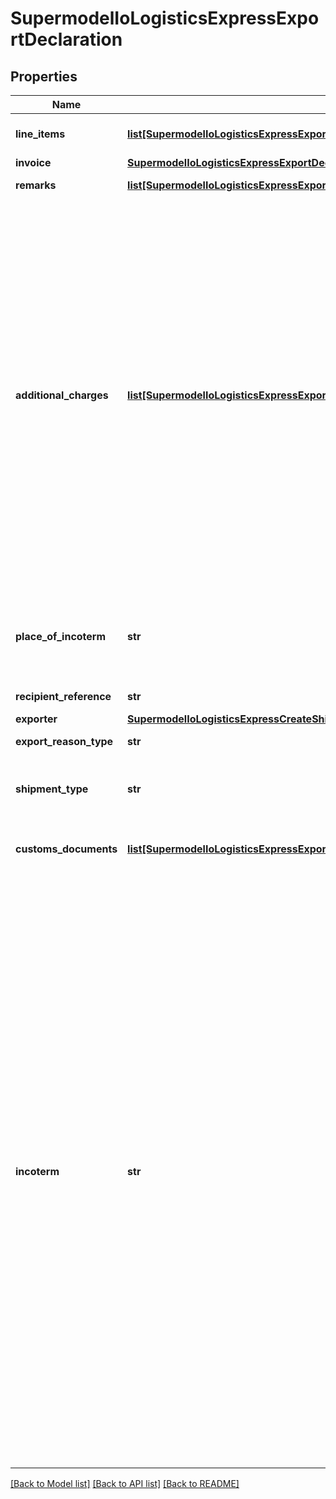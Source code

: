 # SupermodelIoLogisticsExpressExportDeclaration

## Properties
Name | Type | Description | Notes
------------ | ------------- | ------------- | -------------
**line_items** | [**list[SupermodelIoLogisticsExpressExportDeclarationLineItems]**](SupermodelIoLogisticsExpressExportDeclarationLineItems.md) | Please enter details for each export line item | 
**invoice** | [**SupermodelIoLogisticsExpressExportDeclarationInvoice**](SupermodelIoLogisticsExpressExportDeclarationInvoice.md) |  | 
**remarks** | [**list[SupermodelIoLogisticsExpressExportDeclarationRemarks]**](SupermodelIoLogisticsExpressExportDeclarationRemarks.md) | Please enter up to three remarks | [optional] 
**additional_charges** | [**list[SupermodelIoLogisticsExpressExportDeclarationAdditionalCharges]**](SupermodelIoLogisticsExpressExportDeclarationAdditionalCharges.md) | Please enter additional charge to appear on the invoice&lt;BR&gt;      admin, Administration Charge&lt;BR&gt;      delivery, Delivery Charge&lt;BR&gt;      documentation, Documentation Charge&lt;BR&gt;      expedite, Expedite Charge&lt;BR&gt;      freight, Freight Charge&lt;BR&gt;      fuel surcharge, Fuel Surcharge&lt;BR&gt;      logistic, Logistic Charge&lt;BR&gt;      other, Other Charge&lt;BR&gt;      packaging, Packaging Charge&lt;BR&gt;      pickup, Pickup Charge&lt;BR&gt;      handling, Handling Charge&lt;BR&gt;      vat, VAT Charge&lt;BR&gt;      insurance, Insurance Cost | [optional] 
**place_of_incoterm** | **str** | Name of port of departure, shipment or destination as required under the applicable delivery term. | [optional] 
**recipient_reference** | **str** | Please enter recipient reference | [optional] 
**exporter** | [**SupermodelIoLogisticsExpressCreateShipmentRequestContentExportDeclarationExporter**](SupermodelIoLogisticsExpressCreateShipmentRequestContentExportDeclarationExporter.md) |  | [optional] 
**export_reason_type** | **str** | Please provide the reason for export | [optional] 
**shipment_type** | **str** | Please provide the shipment was sent for Personal (Gift) or Commercial (Sale) reasons | [optional] 
**customs_documents** | [**list[SupermodelIoLogisticsExpressExportDeclarationCustomsDocuments1]**](SupermodelIoLogisticsExpressExportDeclarationCustomsDocuments1.md) | Please provide the Customs Documents at invoice level | [optional] 
**incoterm** | **str** | The Incoterms rules are a globally-recognized set of standards, used worldwide in international and domestic contracts for the delivery of goods, illustrating responsibilities between buyer and seller for costs and risk, as well as cargo insurance.&lt;BR&gt;      EXW ExWorks&lt;BR&gt;      FCA Free Carrier&lt;BR&gt;      CPT Carriage Paid To&lt;BR&gt;      CIP Carriage and Insurance Paid To&lt;BR&gt;      DPU Delivered at Place Unloaded&lt;BR&gt;      DAP Delivered at Place&lt;BR&gt;      DDP Delivered Duty Paid&lt;BR&gt;      FAS Free Alongside Ship&lt;BR&gt;      FOB Free on Board&lt;BR&gt;      CFR Cost and Freight&lt;BR&gt;      CIF Cost, Insurance and Freight&lt;BR&gt;      DAF Delivered at Frontier&lt;BR&gt;      DAT Delivered at Terminal&lt;BR&gt;      DDU Delivered Duty Unpaid&lt;BR&gt;      DEQ Delivery ex Quay&lt;BR&gt;      DES Delivered ex Ship | 

[[Back to Model list]](../README.md#documentation-for-models) [[Back to API list]](../README.md#documentation-for-api-endpoints) [[Back to README]](../README.md)


